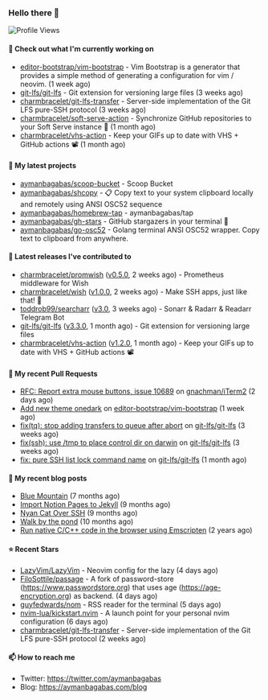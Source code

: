 ### Hello there 👋

![Profile Views](https://komarev.com/ghpvc/?username=aymanbagabas&label=PROFILE+VIEWS)

#### 👷 Check out what I'm currently working on

- [editor-bootstrap/vim-bootstrap](https://github.com/editor-bootstrap/vim-bootstrap) - Vim Bootstrap is a generator that provides a simple method of generating a configuration for vim / neovim. (1 week ago)
- [git-lfs/git-lfs](https://github.com/git-lfs/git-lfs) - Git extension for versioning large files (3 weeks ago)
- [charmbracelet/git-lfs-transfer](https://github.com/charmbracelet/git-lfs-transfer) - Server-side implementation of the Git LFS pure-SSH protocol (3 weeks ago)
- [charmbracelet/soft-serve-action](https://github.com/charmbracelet/soft-serve-action) - Synchronize GitHub repositories to your Soft Serve instance 🍦 (1 month ago)
- [charmbracelet/vhs-action](https://github.com/charmbracelet/vhs-action) - Keep your GIFs up to date with VHS &#43; GitHub actions 📽️ (1 month ago)

#### 🌱 My latest projects

- [aymanbagabas/scoop-bucket](https://github.com/aymanbagabas/scoop-bucket) - Scoop Bucket
- [aymanbagabas/shcopy](https://github.com/aymanbagabas/shcopy) - 📋 Copy text to your system clipboard locally and remotely using ANSI OSC52 sequence
- [aymanbagabas/homebrew-tap](https://github.com/aymanbagabas/homebrew-tap) - aymanbagabas/tap
- [aymanbagabas/gh-stars](https://github.com/aymanbagabas/gh-stars) - GitHub stargazers in your terminal 🌟
- [aymanbagabas/go-osc52](https://github.com/aymanbagabas/go-osc52) - Golang terminal ANSI OSC52 wrapper. Copy text to clipboard from anywhere.

#### 🔭 Latest releases I've contributed to

- [charmbracelet/promwish](https://github.com/charmbracelet/promwish) ([v0.5.0](https://github.com/charmbracelet/promwish/releases/tag/v0.5.0), 2 weeks ago) - Prometheus middleware for Wish
- [charmbracelet/wish](https://github.com/charmbracelet/wish) ([v1.0.0](https://github.com/charmbracelet/wish/releases/tag/v1.0.0), 2 weeks ago) - Make SSH apps, just like that! 💫
- [toddrob99/searcharr](https://github.com/toddrob99/searcharr) ([v3.0](https://github.com/toddrob99/searcharr/releases/tag/v3.0), 3 weeks ago) - Sonarr &amp; Radarr &amp; Readarr Telegram Bot
- [git-lfs/git-lfs](https://github.com/git-lfs/git-lfs) ([v3.3.0](https://github.com/git-lfs/git-lfs/releases/tag/v3.3.0), 1 month ago) - Git extension for versioning large files
- [charmbracelet/vhs-action](https://github.com/charmbracelet/vhs-action) ([v1.2.0](https://github.com/charmbracelet/vhs-action/releases/tag/v1.2.0), 1 month ago) - Keep your GIFs up to date with VHS &#43; GitHub actions 📽️

#### 🔨 My recent Pull Requests

- [RFC: Report extra mouse buttons, issue 10689](https://github.com/gnachman/iTerm2/pull/481) on [gnachman/iTerm2](https://github.com/gnachman/iTerm2) (2 days ago)
- [Add new theme onedark](https://github.com/editor-bootstrap/vim-bootstrap/pull/425) on [editor-bootstrap/vim-bootstrap](https://github.com/editor-bootstrap/vim-bootstrap) (1 week ago)
- [fix(tq): stop adding transfers to queue after abort](https://github.com/git-lfs/git-lfs/pull/5230) on [git-lfs/git-lfs](https://github.com/git-lfs/git-lfs) (3 weeks ago)
- [fix(ssh): use /tmp to place control dir on darwin](https://github.com/git-lfs/git-lfs/pull/5223) on [git-lfs/git-lfs](https://github.com/git-lfs/git-lfs) (3 weeks ago)
- [fix: pure SSH list lock command name](https://github.com/git-lfs/git-lfs/pull/5219) on [git-lfs/git-lfs](https://github.com/git-lfs/git-lfs) (1 month ago)

#### 📜 My recent blog posts

- [Blue Mountain](https://aymanbagabas.com/blog/2022/06/02/blue-mountain.html) (7 months ago)
- [Import Notion Pages to Jekyll](https://aymanbagabas.com/blog/2022/03/29/import-notion-pages-to-jekyll.html) (9 months ago)
- [Nyan Cat Over SSH](https://aymanbagabas.com/blog/2022/03/25/nyan-cat-over-ssh.html) (9 months ago)
- [Walk by the pond](https://aymanbagabas.com/blog/2022/03/10/walk-by-the-pond.html) (10 months ago)
- [Run native C/C&#43;&#43; code in the browser using Emscripten](https://aymanbagabas.com/blog/2020/11/18/run-native-c-c&#43;&#43;-code-in-the-browser-using-emscripten.html) (2 years ago)

#### ⭐ Recent Stars

- [LazyVim/LazyVim](https://github.com/LazyVim/LazyVim) - Neovim config for the lazy (4 days ago)
- [FiloSottile/passage](https://github.com/FiloSottile/passage) - A fork of password-store (https://www.passwordstore.org) that uses age (https://age-encryption.org) as backend. (4 days ago)
- [guyfedwards/nom](https://github.com/guyfedwards/nom) - RSS reader for the terminal (5 days ago)
- [nvim-lua/kickstart.nvim](https://github.com/nvim-lua/kickstart.nvim) - A launch point for your personal nvim configuration (6 days ago)
- [charmbracelet/git-lfs-transfer](https://github.com/charmbracelet/git-lfs-transfer) - Server-side implementation of the Git LFS pure-SSH protocol (2 weeks ago)

#### 📫 How to reach me

- Twitter: https://twitter.com/aymanbagabas
- Blog: https://aymanbagabas.com/blog
